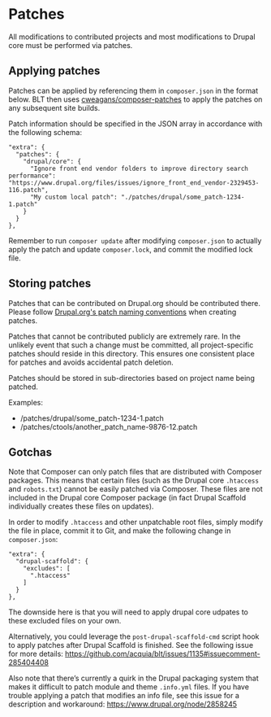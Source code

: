 # Patches

All modifications to contributed projects and most modifications to Drupal core must be performed via patches.

## Applying patches

Patches can be applied by referencing them in `composer.json` in the format below. BLT then uses [cweagans/composer-patches](https://github.com/cweagans/composer-patches) to apply the patches on any subsequent site builds.

Patch information should be specified in the JSON array in accordance with the following schema:

    "extra": {
      "patches": {
        "drupal/core": {
          "Ignore front end vendor folders to improve directory search performance": "https://www.drupal.org/files/issues/ignore_front_end_vendor-2329453-116.patch",
          "My custom local patch": "./patches/drupal/some_patch-1234-1.patch"
        }
      }
    },

Remember to run `composer update` after modifying `composer.json` to actually apply the patch and update `composer.lock`, and commit the modified lock file.

## Storing patches

Patches that can be contributed on Drupal.org should be contributed there. Please follow [Drupal.org's patch naming conventions](https://www.drupal.org/node/1054616#naming-conventions) when creating patches.

Patches that cannot be contributed publicly are extremely rare. In the unlikely event that such a change must be committed, all project-specific patches should reside in this directory. This ensures one consistent place for patches and avoids accidental patch deletion.

Patches should be stored in sub-directories based on project name being patched.

Examples:

- /patches/drupal/some_patch-1234-1.patch
- /patches/ctools/another_patch_name-9876-12.patch

## Gotchas

Note that Composer can only patch files that are distributed with Composer packages. This means that certain files (such as the Drupal core `.htaccess` and `robots.txt`) cannot be easily patched via Composer. These files are not included in the Drupal core Composer package (in fact Drupal Scaffold individually creates these files on updates).

In order to modify `.htaccess` and other unpatchable root files, simply modify the file in place, commit it to Git, and make the following change in `composer.json`:

    "extra": {
      "drupal-scaffold": {
        "excludes": [
          ".htaccess"
        ]
      }
    },

The downside here is that you will need to apply drupal core udpates to these excluded files on your own.

Alternatively, you could leverage the `post-drupal-scaffold-cmd` script hook to apply patches after Drupal Scaffold is finished. See the following issue for more details: https://github.com/acquia/blt/issues/1135#issuecomment-285404408



Also note that there’s currently a quirk in the Drupal packaging system that makes it difficult to patch module and theme `.info.yml` files. If you have trouble applying a patch that modifies an info file, see this issue for a description and workaround: https://www.drupal.org/node/2858245

